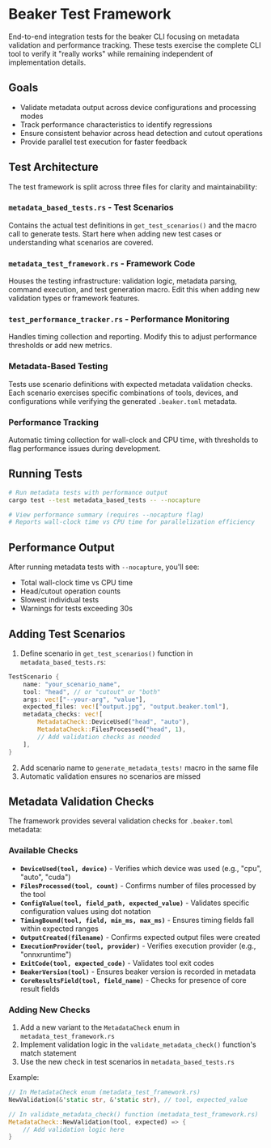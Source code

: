 # Beaker Test Framework

End-to-end integration tests for the beaker CLI focusing on metadata validation and performance tracking. These tests exercise the complete CLI tool to verify it "really works" while remaining independent of implementation details.

## Goals

- Validate metadata output across device configurations and processing modes
- Track performance characteristics to identify regressions
- Ensure consistent behavior across head detection and cutout operations
- Provide parallel test execution for faster feedback

## Test Architecture

The test framework is split across three files for clarity and maintainability:

### `metadata_based_tests.rs` - Test Scenarios
Contains the actual test definitions in `get_test_scenarios()` and the macro call to generate tests. Start here when adding new test cases or understanding what scenarios are covered.

### `metadata_test_framework.rs` - Framework Code
Houses the testing infrastructure: validation logic, metadata parsing, command execution, and test generation macro. Edit this when adding new validation types or framework features.

### `test_performance_tracker.rs` - Performance Monitoring
Handles timing collection and reporting. Modify this to adjust performance thresholds or add new metrics.

### Metadata-Based Testing
Tests use scenario definitions with expected metadata validation checks. Each scenario exercises specific combinations of tools, devices, and configurations while verifying the generated `.beaker.toml` metadata.

### Performance Tracking
Automatic timing collection for wall-clock and CPU time, with thresholds to flag performance issues during development.

## Running Tests

```bash
# Run metadata tests with performance output
cargo test --test metadata_based_tests -- --nocapture

# View performance summary (requires --nocapture flag)
# Reports wall-clock time vs CPU time for parallelization efficiency
```

## Performance Output

After running metadata tests with `--nocapture`, you'll see:
- Total wall-clock time vs CPU time
- Head/cutout operation counts
- Slowest individual tests
- Warnings for tests exceeding 30s

## Adding Test Scenarios

1. Define scenario in `get_test_scenarios()` function in `metadata_based_tests.rs`:

```rust
TestScenario {
    name: "your_scenario_name",
    tool: "head", // or "cutout" or "both"
    args: vec!["--your-arg", "value"],
    expected_files: vec!["output.jpg", "output.beaker.toml"],
    metadata_checks: vec![
        MetadataCheck::DeviceUsed("head", "auto"),
        MetadataCheck::FilesProcessed("head", 1),
        // Add validation checks as needed
    ],
}
```

2. Add scenario name to `generate_metadata_tests!` macro in the same file
3. Automatic validation ensures no scenarios are missed

## Metadata Validation Checks

The framework provides several validation checks for `.beaker.toml` metadata:

### Available Checks

- **`DeviceUsed(tool, device)`** - Verifies which device was used (e.g., "cpu", "auto", "cuda")
- **`FilesProcessed(tool, count)`** - Confirms number of files processed by the tool
- **`ConfigValue(tool, field_path, expected_value)`** - Validates specific configuration values using dot notation
- **`TimingBound(tool, field, min_ms, max_ms)`** - Ensures timing fields fall within expected ranges
- **`OutputCreated(filename)`** - Confirms expected output files were created
- **`ExecutionProvider(tool, provider)`** - Verifies execution provider (e.g., "onnxruntime")
- **`ExitCode(tool, expected_code)`** - Validates tool exit codes
- **`BeakerVersion(tool)`** - Ensures beaker version is recorded in metadata
- **`CoreResultsField(tool, field_name)`** - Checks for presence of core result fields

### Adding New Checks

1. Add a new variant to the `MetadataCheck` enum in `metadata_test_framework.rs`
2. Implement validation logic in the `validate_metadata_check()` function's match statement
3. Use the new check in test scenarios in `metadata_based_tests.rs`

Example:
```rust
// In MetadataCheck enum (metadata_test_framework.rs)
NewValidation(&'static str, &'static str), // tool, expected_value

// In validate_metadata_check() function (metadata_test_framework.rs)
MetadataCheck::NewValidation(tool, expected) => {
    // Add validation logic here
}
```

